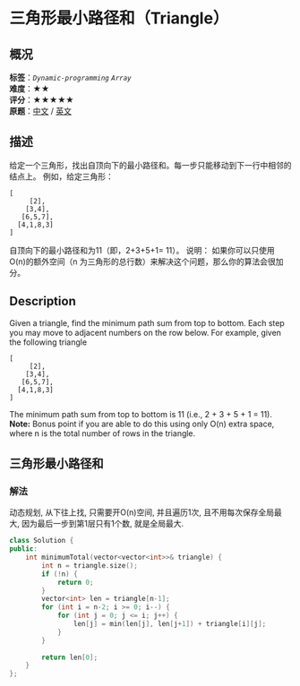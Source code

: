 # 三角形最小路径和（Triangle）
## 概况
**标签**：*`Dynamic-programming`*  *`Array`*<br>
**难度**：★★<br>
**评分**：★★★★★<br>
**原题**：[中文](https://leetcode-cn.com/problems/triangle) / [英文](https://leetcode.com/problems/triangle)
## 描述
给定一个三角形，找出自顶向下的最小路径和。每一步只能移动到下一行中相邻的结点上。
例如，给定三角形：
```
[
     [2],
    [3,4],
   [6,5,7],
  [4,1,8,3]
]
```
自顶向下的最小路径和为11（即，2+3+5+1= 11）。
说明：
如果你可以只使用 O(n)的额外空间（n 为三角形的总行数）来解决这个问题，那么你的算法会很加分。
## Description
Given a triangle, find the minimum path sum from top to bottom. Each step you may move to adjacent numbers on the row below.
For example, given the following triangle
```
[
     [2],
    [3,4],
   [6,5,7],
  [4,1,8,3]
]
```
The minimum path sum from top to bottom is 11 (i.e., 2 + 3 + 5 + 1 = 11).
**Note:**
Bonus point if you are able to do this using only O(n) extra space, where n is the total number of rows in the triangle.
## 三角形最小路径和
### 解法
动态规划, 从下往上找, 只需要开O(n)空间, 并且遍历1次, 且不用每次保存全局最大, 因为最后一步到第1层只有1个数, 就是全局最大.
```c++
class Solution {
public:
    int minimumTotal(vector<vector<int>>& triangle) {
        int n = triangle.size();
        if (!n) {
            return 0;
        }
        vector<int> len = triangle[n-1];
        for (int i = n-2; i >= 0; i--) {
            for (int j = 0; j <= i; j++) {
                len[j] = min(len[j], len[j+1]) + triangle[i][j];
            }
        }
        
        return len[0];
    }
};
```